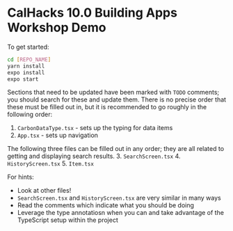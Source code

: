 # CalHacks 10.0 Building Apps Workshop Demo

To get started:

```bash
cd [REPO_NAME]
yarn install
expo install
expo start
```

Sections that need to be updated have been marked with `TODO` comments; you should search for these and update them. There is no precise order that these must be filled out in, but it is recommended to go roughly in the following order:

1. `CarbonDataType.tsx` - sets up the typing for data items
2. `App.tsx` - sets up navigation

The following three files can be filled out in any order; they are all related to getting and displaying search results. 3. `SearchScreen.tsx` 4. `HistoryScreen.tsx` 5. `Item.tsx`

For hints:

-   Look at other files!
-   `SearchScreen.tsx` and `HistoryScreen.tsx` are very similar in many ways
-   Read the comments which indicate what you should be doing
-   Leverage the type annotatiosn when you can and take advantage of the TypeScript setup within the project
